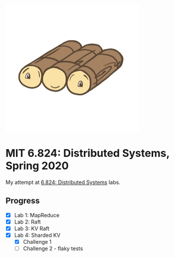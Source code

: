 
<img src="./images/raft.jpeg" width=360 height=342 alt="Raft FTW">


# MIT 6.824: Distributed Systems, Spring 2020

My attempt at [6.824: Distributed Systems](https://pdos.csail.mit.edu/6.824/schedule.html) labs.

## Progress

- [x] Lab 1: MapReduce
- [x] Lab 2: Raft
- [x] Lab 3: KV Raft
- [x] Lab 4: Sharded KV
  - [x] Challenge 1
  - [ ] Challenge 2 - flaky tests
